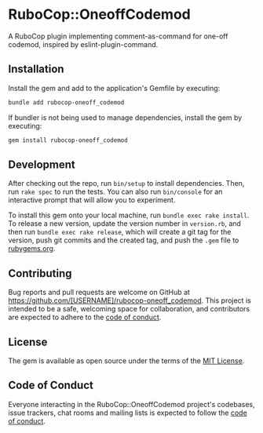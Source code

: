 # RuboCop::OneoffCodemod

A RuboCop plugin implementing comment-as-command for one-off codemod, inspired by eslint-plugin-command.

## Installation

Install the gem and add to the application's Gemfile by executing:

```bash
bundle add rubocop-oneoff_codemod
```

If bundler is not being used to manage dependencies, install the gem by executing:

```bash
gem install rubocop-oneoff_codemod
```

## Development

After checking out the repo, run `bin/setup` to install dependencies. Then, run `rake spec` to run the tests. You can also run `bin/console` for an interactive prompt that will allow you to experiment.

To install this gem onto your local machine, run `bundle exec rake install`. To release a new version, update the version number in `version.rb`, and then run `bundle exec rake release`, which will create a git tag for the version, push git commits and the created tag, and push the `.gem` file to [rubygems.org](https://rubygems.org).

## Contributing

Bug reports and pull requests are welcome on GitHub at https://github.com/[USERNAME]/rubocop-oneoff_codemod. This project is intended to be a safe, welcoming space for collaboration, and contributors are expected to adhere to the [code of conduct](https://github.com/[USERNAME]/rubocop-oneoff_codemod/blob/master/CODE_OF_CONDUCT.md).

## License

The gem is available as open source under the terms of the [MIT License](https://opensource.org/licenses/MIT).

## Code of Conduct

Everyone interacting in the RuboCop::OneoffCodemod project's codebases, issue trackers, chat rooms and mailing lists is expected to follow the [code of conduct](https://github.com/[USERNAME]/rubocop-oneoff_codemod/blob/master/CODE_OF_CONDUCT.md).
